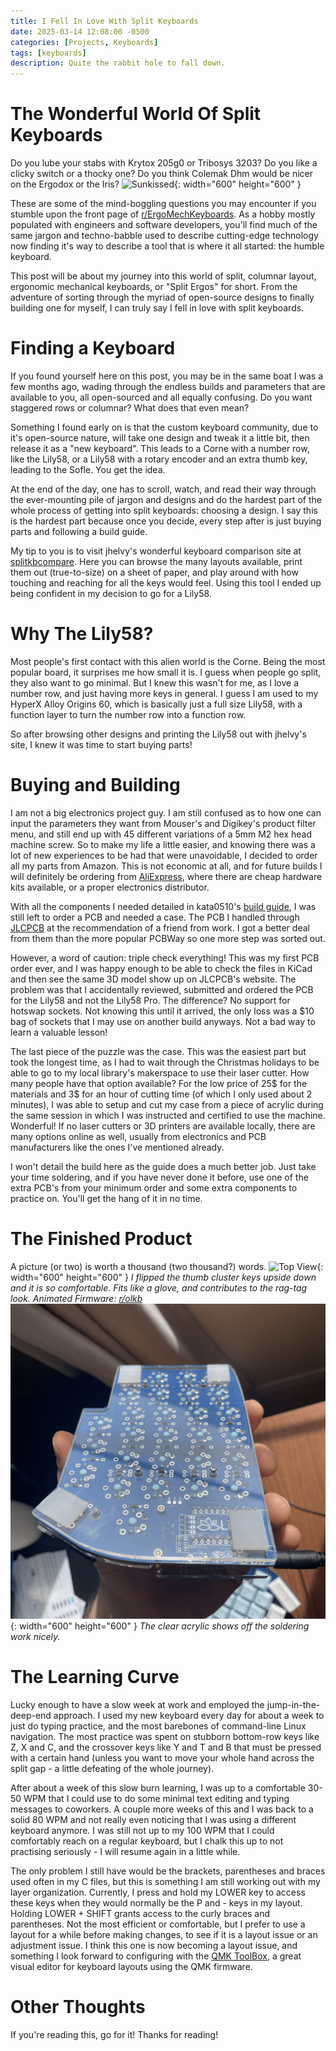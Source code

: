 ```yaml
---
title: I Fell In Love With Split Keyboards
date: 2025-03-14 12:08:00 -0500
categories: [Projects, Keyboards]
tags: [keyboards]
description: Quite the rabbit hole to fall down.
---
```

# The Wonderful World Of Split Keyboards
Do you lube your stabs with Krytox 205g0 or Tribosys 3203? Do you like a clicky
switch or a thocky one? Do you think Colemak Dhm would be nicer on the Ergodox
or the Iris? 
![Sunkissed](/assets/img/keebs/sunkissed.png){: width="600" height="600" }

These are some of the mind-boggling questions you may encounter if you stumble
upon the front page of [r/ErgoMechKeyboards](https://www.reddit.com/r/ErgoMechKeyboards/). As a hobby
mostly populated with engineers and software developers, you'll find much of the
same jargon and techno-babble used to describe cutting-edge technology
now finding it's way to describe a tool that is where it all started: the
humble keyboard.

This post will be about my journey into this world of split, columnar layout,
ergonomic mechanical keyboards, or "Split Ergos" for short. From the adventure
of sorting through the myriad of open-source designs to finally building one
for myself, I can truly say I fell in love with split keyboards.

# Finding a Keyboard
If you found yourself here on this post, you may be in the same boat I was
a few months ago, wading through the endless builds and parameters that are
available to you, all open-sourced and all equally confusing. Do you want
staggered rows or columnar? What does that even mean?

Something I found early on is that the custom keyboard community, due to it's
open-source nature, will take one design and tweak it a little bit, then
release it as a "new keyboard". This leads to a Corne with a number row, like
the Lily58, or a Lily58 with a rotary encoder and an extra thumb key, leading
to the Sofle. You get the idea.

At the end of the day, one has to scroll, watch, and read their way through the
ever-mounting pile of jargon and designs and do the hardest part of the whole
process of getting into split keyboards: choosing a design. I say this is the
hardest part because once you decide, every step after is just buying parts and
following a build guide. 

My tip to you is to visit jhelvy's wonderful keyboard comparison site at [splitkbcompare](https://jhelvy.shinyapps.io/splitkbcompare/). Here you can browse the many layouts available, print them out (true-to-size) on a sheet of paper, and play around with how touching and reaching for all the keys would feel. Using this tool I ended up being confident in my decision to go for a Lily58.

# Why The Lily58?
Most people's first contact with this alien world is the Corne. Being the most
popular board, it surprises me how small it is. I guess when people go split,
they also want to go minimal. But I knew this wasn't for me, as I love a number
row, and just having more keys in general. I guess I am used to my HyperX Alloy
Origins 60, which is basically just a full size Lily58, with a function layer
to turn the number row into a function row.

So after browsing other designs and printing the Lily58 out with jhelvy's site, I knew it was time to start buying parts!

# Buying and Building
I am not a big electronics project guy. I am still confused as to how one can
input the parameters they want from Mouser's and Digikey's product filter menu, and
still end up with 45 different variations of a 5mm M2 hex head machine screw.
So to make my life a little easier, and knowing there was a lot of new
experiences to be had that were unavoidable, I decided to order all my parts
from Amazon. This is not economic at all, and for future builds I will
definitely be ordering from [AliExpress][AliExpress], where there are cheap hardware kits
available, or a proper electronics distributor. 

With all the components I needed detailed in kata0510's [build
guide][buildguide], I was still left to order a PCB and needed a case. The PCB
I handled through [JLCPCB][jlcpcb] at the recommendation of a friend from work. I got
a better deal from them than the more popular PCBWay so one more step was
sorted out. 

However, a word of caution: triple check everything! This was my
first PCB order ever, and I was happy enough to be able to check the files in
KiCad and then see the same 3D model show up on JLCPCB's website. The problem
was that I accidentally reviewed, submitted and ordered the PCB for the Lily58 and not the Lily58
Pro. The difference? No support for hotswap sockets. Not knowing this until it
arrived, the only loss was a $10 bag of sockets that I may use on another build
anyways. Not a bad way to learn a valuable lesson!

The last piece of the puzzle was the case. This was the easiest part but took
the longest time, as I had to wait through the Christmas holidays to be able to
go to my local library's makerspace to use their laser cutter. How many people
have that option available? For the low price of 25$ for the materials and 3$
for an hour of cutting time (of which I only used about 2 minutes), I was able
to setup and cut my case from a piece of acrylic during the same session in
which I was instructed and certified to use the machine. Wonderful! If no laser
cutters or 3D printers are available locally, there are many options online as
well, usually from electronics and PCB manufacturers like the ones I've
mentioned already.

I won't detail the build here as the guide does a much better job. Just take
your time soldering, and if you have never done it before, use one of the extra
PCB's from your minimum order and some extra components to practice on. You'll
get the hang of it in no time.

# The Finished Product
A picture (or two) is worth a thousand (two thousand?) words.
![Top View](/assets/img/keebs/topview.png){: width="600" height="600" }
  _I flipped the thumb cluster keys upside down and it is so comfortable. Fits like
a glove, and contributes to the rag-tag look.
Animated Firmware: [r/olkb](https://www.reddit.com/r/olkb/comments/w5dm3v/sofle_v2_with_custom_oled_graphics/)_
![Underside](/assets/img/keebs/underside.png){: width="600" height="600" }
_The clear acrylic shows off the soldering work nicely._

# The Learning Curve
Lucky enough to have a slow week at work and employed the jump-in-the-deep-end approach. I used my new
keyboard every day for about a week to just do typing practice, and the most
barebones of command-line Linux navigation. The most practice was spent on
stubborn bottom-row keys like Z, X and C, and the crossover keys like Y and
T and B that must be pressed with a certain hand (unless you want to move your
whole hand across the split gap - a little defeating of the whole journey). 

After about a week of this slow burn learning, I was up to a comfortable 30-50
WPM that I could use to do some minimal text editing and typing messages to
coworkers. A couple more weeks of this and I was back to a solid 80 WPM and
not really even noticing that I was using a different keyboard anymore. I was
still not up to my 100 WPM that I could comfortably reach on a regular
keyboard, but I chalk this up to not practising seriously - I will resume again
in a little while.

The only problem I still have would be the brackets, parentheses and braces
used often in my C files, but this is something I am still working out with my
layer organization. Currently, I press and hold my LOWER key to access these
keys when they would normally be the P and - keys in my layout. Holding LOWER + SHIFT
grants access to the curly braces and parentheses. Not the most efficient or
comfortable, but I prefer to use a layout for a while before making changes, to see if it is
a layout issue or an adjustment issue. I think this one is now becoming
a layout issue, and something I look forward to configuring with the [QMK
ToolBox][qmk], a great visual editor for keyboard layouts using the QMK firmware. 

# Other Thoughts
If you're reading this, go for it! Thanks for reading!


[qmk]: https://github.com/qmk/qmk_toolbox

[jlcpcb]: https://jlcpcb.com/resources/6-layer-pcbs?from=VBS_Free6layerPCBs&utm_source=bing&utm_medium=cpc&utm_campaign=422890460&utm_content=&utm_term=e_jlcpcb&adgroupid=1345803553234414&msclkid=4ee0e64176dd187fd0e481951c866224

[buildguide]: https://github.com/kata0510/Lily58/blob/master/Pro/Doc/buildguide_en.md

[AliExpress]: https://www.aliexpress.com/item/1005007907276743.html?spm=a2g0o.productlist.main.3.67db1b8dMinwjO&algo_pvid=d2338c31-8dc3-4416-bd63-6536e3d9b785&algo_exp_id=d2338c31-8dc3-4416-bd63-6536e3d9b785-1&pdp_ext_f=%7B%22order%22%3A%22112%22%2C%22eval%22%3A%221%22%7D&pdp_npi=4%40dis%21CAD%2141.24%2119.26%21%21%2127.92%2113.04%21%402103277f17419738603145949e4cbf%2112000042794156474%21sea%21CA%210%21ABX&curPageLogUid=6GNd0jXx2L2N&utparam-url=scene%3Asearch%7Cquery_from%3A
